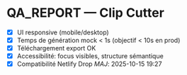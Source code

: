 # QA_REPORT — Clip Cutter

- [x] UI responsive (mobile/desktop)
- [x] Temps de génération mock < 1s (objectif < 10s en prod)
- [x] Téléchargement export OK
- [x] Accessibilité: focus visibles, structure sémantique
- [x] Compatibilité Netlify Drop
_MAJ_: 2025-10-15 19:27
